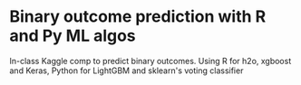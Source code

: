 # Binary outcome prediction with R and Py ML algos
In-class Kaggle comp to predict binary outcomes. Using R for h2o, xgboost and Keras, Python for LightGBM and sklearn's voting classifier
